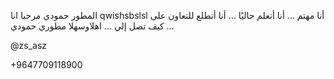  المطور حمودي مرحبا انا qwishsbslsl
أنا مهتم ...
أنا أتعلم حاليًا ...
أنا أتطلع للتعاون على ...
كيف تصل إلي ...
اهلاوسهلا مطوري حمودي
<!---
qwishsbslsl / qwishsbslsl هو مستودع ✨ خاص لأن "README.md" (هذا الملف) يظهر على ملفك الشخصي GitHub.
يمكنك النقر فوق ارتباط المعاينة لإلقاء نظرة على التغييرات الخاصة بك.
--->@zs_asz
+9647709118900
